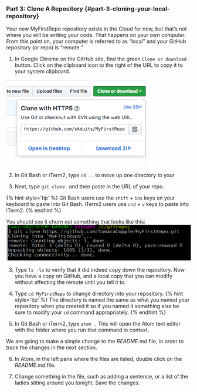### Part 3: Clone A Repository {#part-3-cloning-your-local-repository}

Your new MyFirstRepo repository exists in the Cloud for now, but that’s not where you will be writing your code. That happens on your own computer. From this point on, your computer is referred to as “local” and your GitHub repository (or repo) is “remote.”

1.  In Google Chrome on the GitHub site, find the green `Clone or download` button. Click on the clipboard icon to the right of the URL to copy it to your system clipboard.

  ![](/images/GHClone.png)

2.  In Git Bash or iTerm2, type `cd ..` to move up one directory to your 

3. Next, type `git clone ` and then paste in the URL of your repo. 

  {% hint style='tip' %}
  Git Bash users use the `shift` + `ins` keys on your keyboard to paste into Git Bash.  iTerm2 users use `cnd` + `v` keys to paste into iTerm2.
  {% endhint %}

  You should see it churn out something that looks like this:
![](../assets/image03.png)

3.  Type `ls -la` to verify that it did indeed copy down the repository. Now you have a copy on GitHub, and a local copy that you can modify without affecting the remote until you tell it to.

4.  Type `cd MyFirstRepo` to change directory into your repository. 
  {% hint style='tip' %}
  The directory is named the same as what you named your repository when you created it so if you named it something else be sure to modify your `cd` command appropriately.
  {% endhint %}

5. In Git Bash or iTerm2, type `atom .`  This will open the Atom text editor with the folder where you run that command in context.

  We are going to make a simple change to the _README.md_ file, in order to track the changes in the next section.

6. In Atom, in the left pane where the files are listed, double click on the _README.md_ file.

7. Change something in the file, such as adding a sentence, or a list of the ladies sitting around you tonight. Save the changes.
